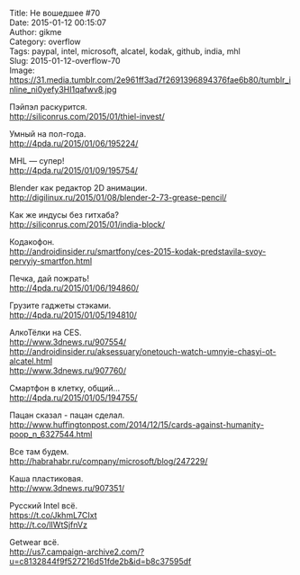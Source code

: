 Title: Не вошедшее #70  
Date: 2015-01-12 00:15:07  
Author: gikme  
Category: overflow  
Tags: paypal, intel, microsoft, alcatel, kodak, github, india, mhl  
Slug: 2015-01-12-overflow-70  
Image: https://31.media.tumblr.com/2e961ff3ad7f2691396894376fae6b80/tumblr_inline_ni0yefy3HI1qafwv8.jpg

Пэйпэл раскурится.  
<http://siliconrus.com/2015/01/thiel-invest/>

Умный на пол-года.  
<http://4pda.ru/2015/01/06/195224/>

MHL — супер!  
<http://4pda.ru/2015/01/09/195754/>

Blender как редактор 2D анимации.  
<http://digilinux.ru/2015/01/08/blender-2-73-grease-pencil/>

Как же индусы без гитхаба?  
<http://siliconrus.com/2015/01/india-block/>

Кодакофон.  
<http://androidinsider.ru/smartfony/ces-2015-kodak-predstavila-svoy-pervyiy-smartfon.html>

Печка, дай пожрать!  
<http://4pda.ru/2015/01/06/194860/>

Грузите гаджеты стэками.  
<http://4pda.ru/2015/01/05/194810/>

АлкоТёлки на CES.  
<http://www.3dnews.ru/907554/>  
<http://androidinsider.ru/aksessuary/onetouch-watch-umnyie-chasyi-ot-alcatel.html>  
<http://www.3dnews.ru/907760/>

Смартфон в клетку, общий…  
<http://4pda.ru/2015/01/05/194755/>

Пацан сказал - пацан сделал.  
<http://www.huffingtonpost.com/2014/12/15/cards-against-humanity-poop_n_6327544.html>

Все там будем.  
<http://habrahabr.ru/company/microsoft/blog/247229/>

Каша пластиковая.  
<http://www.3dnews.ru/907351/>

Русский Intel всё.  
<https://t.co/JkhmL7CIxt>  
<http://t.co/lIWtSjfnVz>

Getwear всё.  
<http://us7.campaign-archive2.com/?u=c8132844f9f527216d51fde2b&id=b8c37595df>

